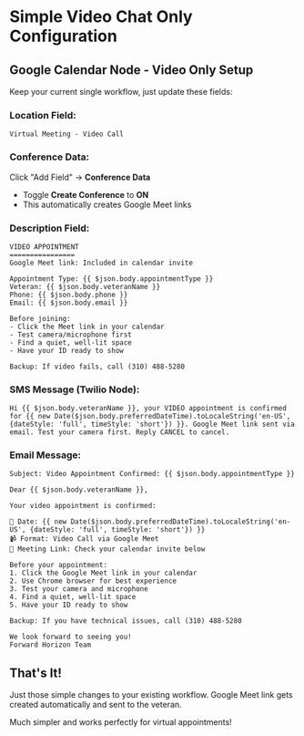 # Simple Video Chat Only Configuration

## Google Calendar Node - Video Only Setup

Keep your current single workflow, just update these fields:

### **Location Field:**
```
Virtual Meeting - Video Call
```

### **Conference Data:**
Click "Add Field" → **Conference Data**
- Toggle **Create Conference** to **ON**
- This automatically creates Google Meet links

### **Description Field:**
```
VIDEO APPOINTMENT
================
Google Meet link: Included in calendar invite

Appointment Type: {{ $json.body.appointmentType }}
Veteran: {{ $json.body.veteranName }}
Phone: {{ $json.body.phone }}
Email: {{ $json.body.email }}

Before joining:
- Click the Meet link in your calendar
- Test camera/microphone first
- Find a quiet, well-lit space
- Have your ID ready to show

Backup: If video fails, call (310) 488-5280
```

### **SMS Message (Twilio Node):**
```
Hi {{ $json.body.veteranName }}, your VIDEO appointment is confirmed for {{ new Date($json.body.preferredDateTime).toLocaleString('en-US', {dateStyle: 'full', timeStyle: 'short'}) }}. Google Meet link sent via email. Test your camera first. Reply CANCEL to cancel.
```

### **Email Message:**
```
Subject: Video Appointment Confirmed: {{ $json.body.appointmentType }}

Dear {{ $json.body.veteranName }},

Your video appointment is confirmed:

📅 Date: {{ new Date($json.body.preferredDateTime).toLocaleString('en-US', {dateStyle: 'full', timeStyle: 'short'}) }}
📹 Format: Video Call via Google Meet
🔗 Meeting Link: Check your calendar invite below

Before your appointment:
1. Click the Google Meet link in your calendar
2. Use Chrome browser for best experience
3. Test your camera and microphone
4. Find a quiet, well-lit space
5. Have your ID ready to show

Backup: If you have technical issues, call (310) 488-5280

We look forward to seeing you!
Forward Horizon Team
```

## That's It!
Just those simple changes to your existing workflow. Google Meet link gets created automatically and sent to the veteran.

Much simpler and works perfectly for virtual appointments!